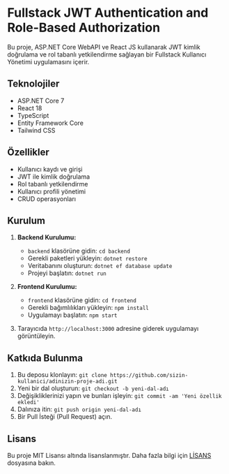 # Fullstack JWT Authentication and Role-Based Authorization

Bu proje, ASP.NET Core WebAPI ve React JS kullanarak JWT kimlik doğrulama ve rol tabanlı yetkilendirme sağlayan bir Fullstack Kullanıcı Yönetimi uygulamasını içerir.

## Teknolojiler

- ASP.NET Core 7
- React 18
- TypeScript
- Entity Framework Core
- Tailwind CSS

## Özellikler

- Kullanıcı kaydı ve girişi
- JWT ile kimlik doğrulama
- Rol tabanlı yetkilendirme
- Kullanıcı profili yönetimi
- CRUD operasyonları

## Kurulum

1. **Backend Kurulumu:**
   - `backend` klasörüne gidin: `cd backend`
   - Gerekli paketleri yükleyin: `dotnet restore`
   - Veritabanını oluşturun: `dotnet ef database update`
   - Projeyi başlatın: `dotnet run`

2. **Frontend Kurulumu:**
   - `frontend` klasörüne gidin: `cd frontend`
   - Gerekli bağımlılıkları yükleyin: `npm install`
   - Uygulamayı başlatın: `npm start`

3. Tarayıcıda `http://localhost:3000` adresine giderek uygulamayı görüntüleyin.

## Katkıda Bulunma

1. Bu deposu klonlayın: `git clone https://github.com/sizin-kullanici/adinizin-proje-adi.git`
2. Yeni bir dal oluşturun: `git checkout -b yeni-dal-adı`
3. Değişikliklerinizi yapın ve bunları işleyin: `git commit -am 'Yeni özellik ekledi'`
4. Dalınıza itin: `git push origin yeni-dal-adı`
5. Bir Pull İsteği (Pull Request) açın.

## Lisans

Bu proje MIT Lisansı altında lisanslanmıştır. Daha fazla bilgi için [LİSANS](LICENSE) dosyasına bakın.



